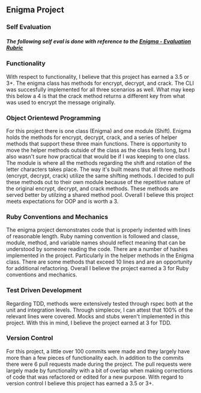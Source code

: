 ## Enigma Project
### Self Evaluation

##### The following self eval is done with reference to the [Enigma - Evaluation Rubric](https://backend.turing.edu/module1/projects/enigma/rubric)

### Functionality

With respect to functionality, I believe that this project has earned a 3.5 or 3+. The enigma class has methods for encrypt, decrypt, and crack. The CLI was succesfully implemented for all three scenarios as well. What may keep this below a 4 is that the crack method returns a different key from what was used to encrypt the message originally. 

### Object Orientewd Programming

For this project there is one class (Enigma) and one module (Shift). Enigma holds the methods for encrypt, decrypt, crack, and a series of helper methods that support these three main functions. There is opportunity to move the helper methods outside of the class as the class feels long, but I also wasn't sure how practical that would be if I was keeping to one class. The module is where all the methods regarding the shift and rotation of the letter characters takes place. The way it's built means that all three methods (encrypt, decrypt, crack) utilize the same shifting methods. I decided to pull these methods out to their own module because of the repetitive nature of the original encrypt, decrypt, and crack methods. These methods are served better by utilzing a shared method pool. Overall I believe this project meets expectations for OOP and is worth a 3.

### Ruby Conventions and Mechanics

The enigma project demonstrates code that is properly indented with lines of reasonable length. Ruby naming convention is followed and classe, module, method, and variable names should reflect meaning that can be understood by someone reading the code. There are a number of hashes implemented in the project. Particularly in the helper methods in the Enigma class. There are some methods that exceed 10 lines and are an opportunity for additional refactoring. Overall I believe the project earned a 3 for Ruby conventions and mechanics.


### Test Driven Development

Regarding TDD, methods were extensively tested through rspec both at the unit and integration levels. Through simplecov, I can attest that 100% of the relevant lines were covered. Mocks and stubs weren't implemented in this project. With this in mind, I believe the project earned at 3 for TDD.


### Version Control

For this project, a little over 100 commits were made and they largely have more than a few pieces of functionality each. In addition to the commits there were 6 pull requests made during the project. The pull requests were largely made by functionality with a bit of overlap when making corrections of code that was refactored or edited for a new purpose. With regard to version control I believe this project has earned a 3.5 or 3+.